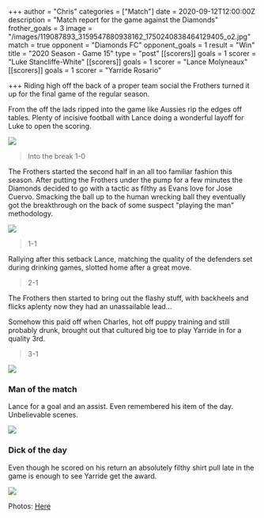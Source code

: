 +++
author = "Chris"
categories = ["Match"]
date = 2020-09-12T12:00:00Z
description = "Match report for the game against the Diamonds"
frother_goals = 3
image = "/images/119087893_3159547880938162_1750240838464129405_o2.jpg"
match = true
opponent = "Diamonds FC"
opponent_goals = 1
result = "Win"
title = "2020 Season - Game 15"
type = "post"
[[scorers]]
goals = 1
scorer = "Luke Stancliffe-White"
[[scorers]]
goals = 1
scorer = "Lance Molyneaux"
[[scorers]]
goals = 1
scorer = "Yarride Rosario"

+++
Riding high off the back of a proper team social the Frothers turned it up for the final game of the regular season.

From the off the lads ripped into the game like Aussies rip the edges off tables. Plenty of incisive football with Lance doing a wonderful layoff for Luke to open the scoring.

![](/images/119459922_3159548567604760_7055741770676161657_o.jpg)

> Into the break 1-0

The Frothers started the second half in an all too familiar fashion this season. After putting the Frothers under the pump for a few minutes the Diamonds decided to go with a tactic as filthy as Evans love for Jose Cuervo. Smacking the ball up to the human wrecking ball they eventually got the breakthrough on the back of some suspect "playing the man" methodology.

![](/images/119157436_3159548190938131_1414675777677273835_o.jpg)

> 1-1

Rallying after this setback Lance, matching the quality of the defenders set during drinking games, slotted home after a great move.

> 2-1

The Frothers then started to bring out the flashy stuff, with backheels and flicks aplenty now they had an unassailable lead...

Somehow this paid off when Charles, hot off puppy training and still probably drunk, brought out that cultured big toe to play Yarride in for a quality 3rd.

> 3-1

![](/images/119219962_3159548370938113_8470302540181299960_o.jpg)

### **Man of the match**

Lance for a goal and an assist. Even remembered his item of the day. Unbelievable scenes.

![](/images/119198746_660341051549937_1003772947572567267_n.jpg)

### **Dick of the day**

Even though he scored on his return an absolutely filthy shirt pull late in the game is enough to see Yarride get the award.

![](/images/119087893_3159547880938162_1750240838464129405_o3-1.jpg)

Photos: [Here](https://www.facebook.com/1536006009959032/posts/3159548797604737/)